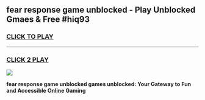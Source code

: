
## fear response game unblocked - Play Unblocked Gmaes & Free #hiq93
<h3>
<a href="https://news.freeplayer.one?title=fear_response_game_unblocked&ref=03M">CLICK TO PLAY</a></h3>
<hr>

<h3>
<a href="https://news.freeplayer.one?title=fear_response_game_unblocked&ref=03M">CLICK 2 PLAY</a>
  
</h3>

<a href="https://news.freeplayer.one?title=fear_response_game_unblocked&ref=03M"><img src="https://clearcache.store/games.png"></a>


**fear response game unblocked games unblocked: Your Gateway to Fun and Accessible Online Gaming**
